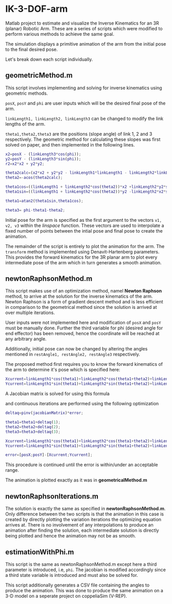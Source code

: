 # IK-3-DOF-arm

Matlab project to estimate and visualize the Inverse Kinematics for an 3R (planar) Robotic Arm.
These are a series of scripts which were modified to perform various methods to achieve the same goal.

The simulation displays a primitive animation of the arm from the initial pose to the final desired pose.

Let's break down each script individually.

## geometricMethod.m

This script involves implementing and solving for inverse kinematics using geometric methods.

`posX`, `posY` and `phi` are user inputs which will be the desired final pose of the arm.

`linkLength1, linkLength2, linkLength3` can be changed to modify the link lengths of the arm.

`theta1,theta2,theta3` are the positions (slope angle) of link 1, 2 and 3 respectively.
The geometric method for calculating these slopes was first solved on paper, and then implemented in the following lines.

```Matlab
x2=posX - (linkLength3*cos(phi));
y2=posY - (linkLength3*sin(phi));
r2=x2*x2 + y2*y2;

theta2calc=(x2*x2 + y2*y2 - linkLength1*linkLength1 - linkLength2*linkLength2)/(2*linkLength1*linkLength2);
theta2=-acos(theta2calc);

theta1cos=((linkLength1 + linkLength2*cos(theta2))*x2 +linkLength2*y2*sin(theta2))/r2;
theta1sin=((linkLength1 + linkLength2*cos(theta2))*y2 -linkLength2*x2*sin(theta2))/r2;

theta1=atan2(theta1sin,theta1cos);

theta3= phi-theta1-theta2;
```

Initial pose for the arm is specified as the first argument to the vectors `v1, v2, v3` within the _linspace_ function.
These vectors are used to interpolate a fixed number of points between the intial pose and final pose to create the animation.

The remainder of the script is entirely to plot the animation for the arm.
The `transform` method is implemented using Denavit-Hartenberg parameters.
This provides the forward kinematics for the 3R planar arm to plot every intermediate pose of the arm which in turn generates a smooth animation.

## newtonRaphsonMethod.m

This script makes use of an optimization method, namel **Newton Raphson** method, to arrive at the solution for the inverse kinematics of the arm. Newton Raphson is a form of gradient descent method and is less efficient in comparison to the geometrical method since the solution is arrived at over multiple iterations.

User inputs were not implemented here and modification of `posX` and `posY` must be manually done. Further the third variable for phi (desired angle for end effector) has been removed, hence the coordinate will be reached at any arbitrary angle.

Additionally, initial pose can now be changed by altering the angles mentioned in `restAngle1, restAngle2, restAngle3` respectively.

The proposed method first requires you to know the forward kinematics of the arm to determine it's pose which is specified here:

```Matlab
Xcurrent=linkLength1*cos(theta1)+linkLength2*cos(theta1+theta2)+linkLength3*cos(theta1+theta2+theta3);
Ycurrent=linkLength1*sin(theta1)+linkLength2*sin(theta1+theta2)+linkLength3*sin(theta1+theta2+theta3);

```

A Jacobian matrix is solved for using this formula

and continuous iterations are performed using the following optimization

```Matlab
deltaq=pinv(jacobianMatrix)*error;

theta1=theta1+deltaq(1);
theta2=theta2+deltaq(2);
theta3=theta3+deltaq(3);

Xcurrent=linkLength1*cos(theta1)+linkLength2*cos(theta1+theta2)+linkLength3*cos(theta1+theta2+theta3);
Ycurrent=linkLength1*sin(theta1)+linkLength2*sin(theta1+theta2)+linkLength3*sin(theta1+theta2+theta3);

error=[posX;posY]-[Xcurrent;Ycurrent];
```

This procedure is continued until the error is within/under an acceptable range.

The animation is plotted exactly as it was in **geometricalMethod.m**

## newtonRaphsonIterations.m

The solution is exactly the same as specified in **newtonRaphsonMethod.m**.
Only difference between the two scripts is that the animation in this case is created by directly plotting the variation iterations the optimizing equation arrives at.
There is no involvement of any interpolations to produce an animation after finding the solution, each intermediate solution is directly being plotted and hence the animation may not be as smooth.

## estimationWithPhi.m

This script is the same as newtonRaphsonMethod.m except here a third parameter is introduced, i.e, `phi`.
The jacobian is modified accordingly since a third state variable is introduced and must also be solved for.

This script additionally generates a CSV file containing the angles to produce the animation. This was done to produce the same animation on a 3-D model on a seperate project on coppeliaSim (V-REP).
